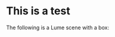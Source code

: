 # This is a test

The following is a Lume scene with a box:

<div style="width: 400px; height: 300px;">
  <lume-scene webgl>
    <lume-point-light color="white" position="0 0 500"></lume-point-light>
    <lume-box size="100 100 100" align-point="0.5 0.5 0.5" mount-point="0.5 0.5 0.5" color="royalblue" rotation="10 20 30"></lume-box>
  </lume-scene>
</div>
<script>
  (async function() {
    const resp = await fetch('https://unpkg.com/lume@0.3.0-alpha.26/dist/global.js')
    const code = await resp.text()
    const script = document.createElement('script')
    script.textContent = code
    document.head.append(script)
    // await new Promise(r => script.onload = r)
    const {defineElements} = LUME
    defineElements()    
  })()
</script>
